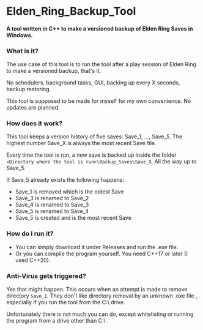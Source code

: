 # Elden_Ring_Backup_Tool

#### A tool written in C++ to make a versioned backup of Elden Ring Saves in Windows.

### What is it?
The use case of this tool is to run the tool after a play session of Elden Ring to make a versioned backup, that's it.

No schedulers, background tasks, GUI, backing up every X seconds, backup restoring.

This tool is supposed to be made for myself for my own convenience. No updates are planned.

### How does it work?
This tool keeps a version history of five saves: Save_1, ..., Save_5. The highest number Save_X is always the most recent Save file.

Every time the tool is run, a new save is backed up inside the folder `<Directory where the tool is run>\Backup_Saves\Save_X`. All the way up to Save_5. 

If Save_5 already exists the following happens: 

- Save_1 is removed which is the oldest Save
- Save_3 is renamed to Save_2
- Save_4 is renamed to Save_3
- Save_5 is renamed to Save_4
- Save_5 is created and is the most recent Save

### How do I run it?
- You can simply download it under Releases and run the .exe file. 
- Or you can compile the program yourself. You need C++17 or later (I used C++20).

### Anti-Virus gets triggered?
Yes that might happen. This occurs when an attempt is made to remove directory `Save_1`. They don't like directory removal by an unknown .exe file , especially if you run the tool from the C:\ drive.  

Unfortunately there is not much you can do, except whitelisting or running the program from a drive other than C:\ .





